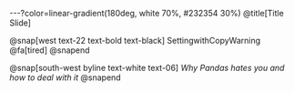---?color=linear-gradient(180deg, white 70%, #232354 30%)
@title[Title Slide]

@snap[west text-22 text-bold text-black]
SettingwithCopyWarning @fa[tired]
@snapend

@snap[south-west byline text-white text-06]
*Why Pandas hates you and how to deal with it*
@snapend

